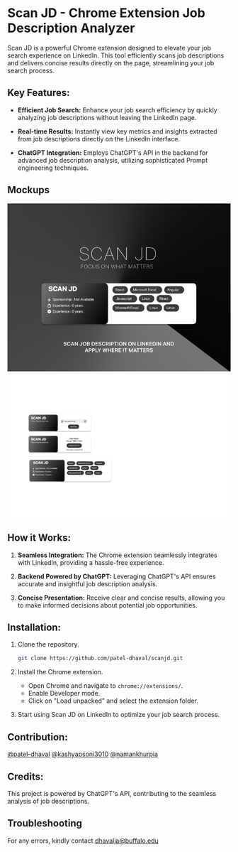 # Scan JD - Chrome Extension Job Description Analyzer

Scan JD is a powerful Chrome extension designed to elevate your job search experience on LinkedIn. This tool efficiently scans job descriptions and delivers concise results directly on the page, streamlining your job search process.

## Key Features:

- **Efficient Job Search:** Enhance your job search efficiency by quickly analyzing job descriptions without leaving the LinkedIn page.

- **Real-time Results:** Instantly view key metrics and insights extracted from job descriptions directly on the LinkedIn interface.

- **ChatGPT Integration:** Employs ChatGPT's API in the backend for advanced job description analysis, utilizing sophisticated Prompt engineering techniques.

## Mockups

![Mockup 1](MockUps/Poster.png)
![Mockup 2](MockUps/Mockups.png)

## How it Works:

1. **Seamless Integration:** The Chrome extension seamlessly integrates with LinkedIn, providing a hassle-free experience.

2. **Backend Powered by ChatGPT:** Leveraging ChatGPT's API ensures accurate and insightful job description analysis.

3. **Concise Presentation:** Receive clear and concise results, allowing you to make informed decisions about potential job opportunities.

## Installation:

1. Clone the repository.
    ```bash
    git clone https://github.com/patel-dhaval/scanjd.git
    ```

2. Install the Chrome extension.
    - Open Chrome and navigate to `chrome://extensions/`.
    - Enable Developer mode.
    - Click on "Load unpacked" and select the extension folder.

3. Start using Scan JD on LinkedIn to optimize your job search process.

## Contribution:
[@patel-dhaval](https://github.com/patel-dhaval)
[@kashyapsoni3010](https://github.com/kashyapsoni3010)
[@namankhurpia](https://github.com/namankhurpia)

## Credits:

This project is powered by ChatGPT's API, contributing to the seamless analysis of job descriptions.

## Troubleshooting
For any errors, kindly contact dhavalja@buffalo.edu
